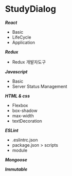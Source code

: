StudyDialog
==============

***React***

* Basic
* LifeCycle
* Application

***Redux***

* Redux 개발자도구

***Javascript***

* Basic
* Server Status Management

***HTML & css***

* Flexbox
* box-shadow
* max-width
* textDecoration

***ESLint***

* .eslintrc.json
* package.json > scripts
* module

***Mongoose***


***Immutable***
